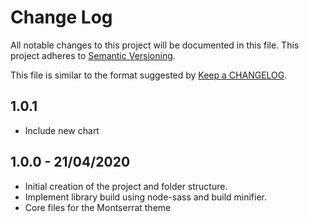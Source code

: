 # Change Log
All notable changes to this project will be documented in this file.
This project adheres to [Semantic Versioning](http://semver.org/).

This file is similar to the format suggested by [Keep a CHANGELOG](https://github.com/olivierlacan/keep-a-changelog).

## 1.0.1
- Include new chart

## 1.0.0 - 21/04/2020
- Initial creation of the project and folder structure.
- Implement library build using node-sass and build minifier.
- Core files for the Montserrat theme